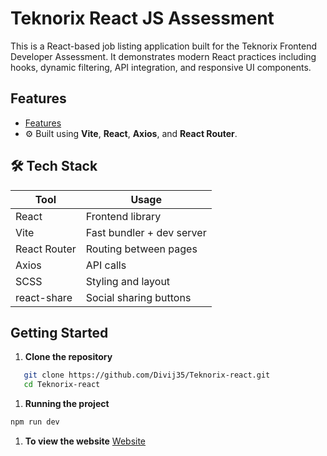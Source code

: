# Teknorix React JS Assessment

This is a React-based job listing application built for the Teknorix Frontend Developer Assessment. It demonstrates modern React practices including hooks, dynamic filtering, API integration, and responsive UI components.

## Features
- [Features](react-1.md)
- ⚙️ Built using **Vite**, **React**, **Axios**, and **React Router**.

## 🛠️ Tech Stack

| Tool         | Usage                        |
|--------------|------------------------------|
| React        | Frontend library              |
| Vite         | Fast bundler + dev server     |
| React Router | Routing between pages         |
| Axios        | API calls                     |
| SCSS         | Styling and layout            |
| react-share  | Social sharing buttons        |

## Getting Started

1. **Clone the repository**
```bash
   git clone https://github.com/Divij35/Teknorix-react.git
   cd Teknorix-react
```

1. **Running the project**
```bash
npm run dev
```

1. **To view the website**
[Website](https://teknorix-react.vercel.app/)